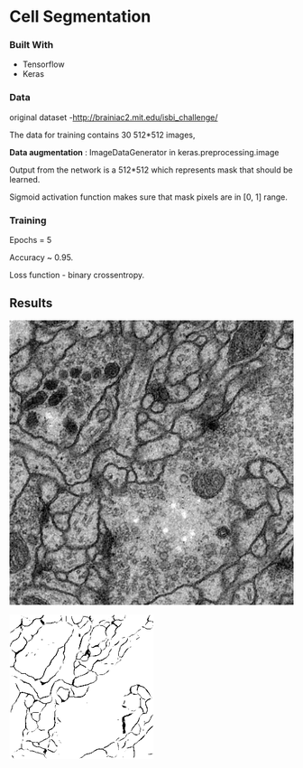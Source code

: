 # Cell Segmentation

### Built With

* Tensorflow
* Keras 

### Data

original dataset -http://brainiac2.mit.edu/isbi_challenge/

The data for training contains 30 512*512 images,

**Data augmentation** : ImageDataGenerator in keras.preprocessing.image 

Output from the network is a 512*512 which represents mask that should be learned. 

Sigmoid activation function makes sure that mask pixels are in [0, 1] range.

### Training

Epochs = 5

Accuracy ~ 0.95.

Loss function - binary crossentropy.

## Results

![img/0test.png](img/1test.png)

![img/0label.png](img/1label.png)
